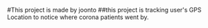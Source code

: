 #This project is made by joonto
##this project is tracking user's GPS Location to notice where corona patients went by.

